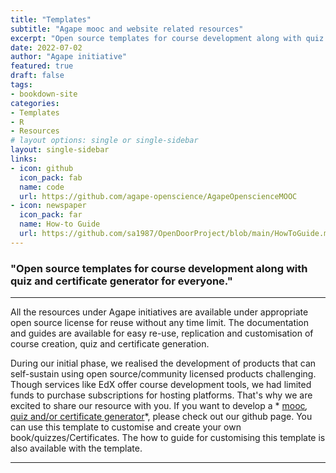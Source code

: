 ```yaml
---
title: "Templates"
subtitle: "Agape mooc and website related resources"
excerpt: "Open source templates for course development along with quiz and certificate generator for everyone."
date: 2022-07-02
author: "Agape initiative"
featured: true
draft: false
tags:
- bookdown-site
categories:
- Templates
- R
- Resources
# layout options: single or single-sidebar
layout: single-sidebar
links:
- icon: github
  icon_pack: fab
  name: code
  url: https://github.com/agape-openscience/AgapeOpenscienceMOOC
- icon: newspaper
  icon_pack: far
  name: How-to Guide
  url: https://github.com/sa1987/OpenDoorProject/blob/main/HowToGuide.md
---
```


### "Open source templates for course development along with quiz and certificate generator for everyone."

------------------------------------------------------------------------

All the resources under Agape initiatives are available under appropriate open source license for reuse without any time limit. The documentation and guides are available for easy re-use, replication and customisation of course creation, quiz and certificate generation.

During our initial phase, we realised the development of products that can self-sustain using open source/community licensed products challenging. Though services like EdX offer course development tools, we had limited funds to purchase subscriptions for hosting platforms. That's why we are excited to share our resource with you. If you want to develop a \* [mooc](https://github.com/agape-openscience/AgapeOpenscienceMOOC)*,* [quiz and/or certificate generator](https://github.com/agape-openscience/AgapeQuiz)\*, please check out our github page. You can use this template to customise and create your own book/quizzes/Certificates. The how to guide for customising this template is also available with the template.


------------------------------------------------------------------------
